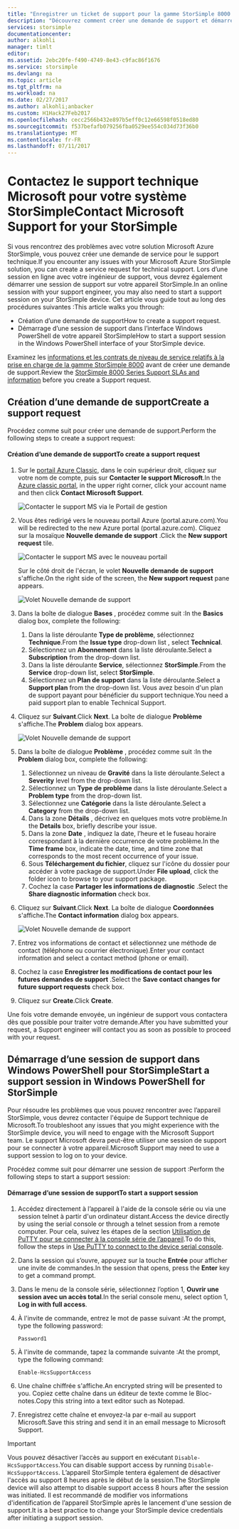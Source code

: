 ```yaml
---
title: "Enregistrer un ticket de support pour la gamme StorSimple 8000 | Microsoft Docs"
description: "Découvrez comment créer une demande de support et démarrer une session de support sur votre appareil StorSimple."
services: storsimple
documentationcenter: 
author: alkohli
manager: timlt
editor: 
ms.assetid: 2ebc20fe-f490-4749-8e43-c9fac86f1676
ms.service: storsimple
ms.devlang: na
ms.topic: article
ms.tgt_pltfrm: na
ms.workload: na
ms.date: 02/27/2017
ms.author: alkohli;anbacker
ms.custom: H1Hack27Feb2017
ms.openlocfilehash: cecc2566b432e897b5eff0c12e66598f0518ed80
ms.sourcegitcommit: f537befafb079256fba0529ee554c034d73f36b0
ms.translationtype: MT
ms.contentlocale: fr-FR
ms.lasthandoff: 07/11/2017
---
```

# <a name="contact-microsoft-support-for-your-storsimple"></a><span data-ttu-id="68061-103">Contactez le support technique Microsoft pour votre système StorSimple</span><span class="sxs-lookup"><span data-stu-id="68061-103">Contact Microsoft Support for your StorSimple</span></span>
<span data-ttu-id="68061-104">Si vous rencontrez des problèmes avec votre solution Microsoft Azure StorSimple, vous pouvez créer une demande de service pour le support technique.</span><span class="sxs-lookup"><span data-stu-id="68061-104">If you encounter any issues with your Microsoft Azure StorSimple solution, you can create a service request for technical support.</span></span> <span data-ttu-id="68061-105">Lors d’une session en ligne avec votre ingénieur de support, vous devrez également démarrer une session de support sur votre appareil StorSimple.</span><span class="sxs-lookup"><span data-stu-id="68061-105">In an online session with your support engineer, you may also need to start a support session on your StorSimple device.</span></span> <span data-ttu-id="68061-106">Cet article vous guide tout au long des procédures suivantes :</span><span class="sxs-lookup"><span data-stu-id="68061-106">This article walks you through:</span></span>

* <span data-ttu-id="68061-107">Création d’une demande de support</span><span class="sxs-lookup"><span data-stu-id="68061-107">How to create a support request.</span></span>
* <span data-ttu-id="68061-108">Démarrage d’une session de support dans l’interface Windows PowerShell de votre appareil StorSimple</span><span class="sxs-lookup"><span data-stu-id="68061-108">How to start a support session in the Windows PowerShell interface of your StorSimple device.</span></span>

<span data-ttu-id="68061-109">Examinez les [informations et les contrats de niveau de service relatifs à la prise en charge de la gamme StorSimple 8000](https://msdn.microsoft.com/library/mt433077.aspx) avant de créer une demande de support.</span><span class="sxs-lookup"><span data-stu-id="68061-109">Review the [StorSimple 8000 Series Support SLAs and information](https://msdn.microsoft.com/library/mt433077.aspx) before you create a Support request.</span></span>

## <a name="create-a-support-request"></a><span data-ttu-id="68061-110">Création d’une demande de support</span><span class="sxs-lookup"><span data-stu-id="68061-110">Create a support request</span></span>
<span data-ttu-id="68061-111">Procédez comme suit pour créer une demande de support.</span><span class="sxs-lookup"><span data-stu-id="68061-111">Perform the following steps to create a support request:</span></span>

#### <a name="to-create-a-support-request"></a><span data-ttu-id="68061-112">Création d’une demande de support</span><span class="sxs-lookup"><span data-stu-id="68061-112">To create a support request</span></span>
1. <span data-ttu-id="68061-113">Sur le [portail Azure Classic](https://manage.windowsazure.com/), dans le coin supérieur droit, cliquez sur votre nom de compte, puis sur **Contacter le support Microsoft**.</span><span class="sxs-lookup"><span data-stu-id="68061-113">In the [Azure classic portal](https://manage.windowsazure.com/), in the upper right corner, click your account name and then click **Contact Microsoft Support**.</span></span>
   
    ![Contacter le support MS via le Portail de gestion](./media/storsimple-contact-microsoft-support/Ibiza1.png)
2. <span data-ttu-id="68061-115">Vous êtes redirigé vers le nouveau portail Azure (portal.azure.com).</span><span class="sxs-lookup"><span data-stu-id="68061-115">You will be redirected to the new Azure portal (portal.azure.com).</span></span> <span data-ttu-id="68061-116">Cliquez sur la mosaïque **Nouvelle demande de support** .</span><span class="sxs-lookup"><span data-stu-id="68061-116">Click the **New support request** tile.</span></span>
   
    ![Contacter le support MS avec le nouveau portail](./media/storsimple-contact-microsoft-support/Ibiza2.png)
   
    <span data-ttu-id="68061-118">Sur le côté droit de l'écran, le volet **Nouvelle demande de support** s'affiche.</span><span class="sxs-lookup"><span data-stu-id="68061-118">On the right side of the screen, the **New support request** pane appears.</span></span> 
   
    ![Volet Nouvelle demande de support](./media/storsimple-contact-microsoft-support/Ibiza3a.png)
3. <span data-ttu-id="68061-120">Dans la boîte de dialogue **Bases** , procédez comme suit :</span><span class="sxs-lookup"><span data-stu-id="68061-120">In the **Basics** dialog box, complete the following:</span></span>                                
   
   1. <span data-ttu-id="68061-121">Dans la liste déroulante **Type de problème**, sélectionnez **Technique**.</span><span class="sxs-lookup"><span data-stu-id="68061-121">From the **Issue type** drop-down list , select **Technical**.</span></span>
   2. <span data-ttu-id="68061-122">Sélectionnez un **Abonnement** dans la liste déroulante.</span><span class="sxs-lookup"><span data-stu-id="68061-122">Select a **Subscription** from the drop-down list.</span></span>
   3. <span data-ttu-id="68061-123">Dans la liste déroulante **Service**, sélectionnez **StorSimple**.</span><span class="sxs-lookup"><span data-stu-id="68061-123">From the **Service** drop-down list, select **StorSimple**.</span></span> 
   4. <span data-ttu-id="68061-124">Sélectionnez un **Plan de support** dans la liste déroulante.</span><span class="sxs-lookup"><span data-stu-id="68061-124">Select a **Support plan** from the drop-down list.</span></span> <span data-ttu-id="68061-125">Vous avez besoin d'un plan de support payant pour bénéficier du support technique.</span><span class="sxs-lookup"><span data-stu-id="68061-125">You need a paid support plan to enable Technical Support.</span></span>
4. <span data-ttu-id="68061-126">Cliquez sur **Suivant**.</span><span class="sxs-lookup"><span data-stu-id="68061-126">Click **Next**.</span></span> <span data-ttu-id="68061-127">La boîte de dialogue **Problème** s'affiche.</span><span class="sxs-lookup"><span data-stu-id="68061-127">The **Problem** dialog box appears.</span></span>
   
    ![Volet Nouvelle demande de support](./media/storsimple-contact-microsoft-support/Ibiza5a.png) 
5. <span data-ttu-id="68061-129">Dans la boîte de dialogue **Problème** , procédez comme suit :</span><span class="sxs-lookup"><span data-stu-id="68061-129">In the **Problem** dialog box, complete the following:</span></span>
   
   1. <span data-ttu-id="68061-130">Sélectionnez un niveau de **Gravité** dans la liste déroulante.</span><span class="sxs-lookup"><span data-stu-id="68061-130">Select a **Severity** level from the drop-down list.</span></span>
   2. <span data-ttu-id="68061-131">Sélectionnez un **Type de problème** dans la liste déroulante.</span><span class="sxs-lookup"><span data-stu-id="68061-131">Select a **Problem type** from the drop-down list.</span></span>
   3. <span data-ttu-id="68061-132">Sélectionnez une **Catégorie** dans la liste déroulante.</span><span class="sxs-lookup"><span data-stu-id="68061-132">Select a **Category** from the drop-down list.</span></span> 
   4. <span data-ttu-id="68061-133">Dans la zone **Détails** , décrivez en quelques mots votre problème.</span><span class="sxs-lookup"><span data-stu-id="68061-133">In the **Details** box, briefly describe your issue.</span></span>
   5. <span data-ttu-id="68061-134">Dans la zone **Date** , indiquez la date, l’heure et le fuseau horaire correspondant à la dernière occurrence de votre problème.</span><span class="sxs-lookup"><span data-stu-id="68061-134">In the **Time frame** box, indicate the date, time, and time zone that corresponds to the most recent occurrence of your issue.</span></span>
   6. <span data-ttu-id="68061-135">Sous **Téléchargement du fichier**, cliquez sur l'icône du dossier pour accéder à votre package de support.</span><span class="sxs-lookup"><span data-stu-id="68061-135">Under **File upload**, click the folder icon to browse to your support package.</span></span>
   7. <span data-ttu-id="68061-136">Cochez la case **Partager les informations de diagnostic** .</span><span class="sxs-lookup"><span data-stu-id="68061-136">Select the **Share diagnostic information** check box.</span></span>
6. <span data-ttu-id="68061-137">Cliquez sur **Suivant**.</span><span class="sxs-lookup"><span data-stu-id="68061-137">Click **Next**.</span></span> <span data-ttu-id="68061-138">La boîte de dialogue **Coordonnées** s'affiche.</span><span class="sxs-lookup"><span data-stu-id="68061-138">The **Contact information** dialog box appears.</span></span>
   
    ![Volet Nouvelle demande de support](./media/storsimple-contact-microsoft-support/Ibiza6a.png) 
7. <span data-ttu-id="68061-140">Entrez vos informations de contact et sélectionnez une méthode de contact (téléphone ou courrier électronique).</span><span class="sxs-lookup"><span data-stu-id="68061-140">Enter your contact information and select a contact method (phone or email).</span></span> 
8. <span data-ttu-id="68061-141">Cochez la case **Enregistrer les modifications de contact pour les futures demandes de support** .</span><span class="sxs-lookup"><span data-stu-id="68061-141">Select the **Save contact changes for future support requests** check box.</span></span>
9. <span data-ttu-id="68061-142">Cliquez sur **Create**.</span><span class="sxs-lookup"><span data-stu-id="68061-142">Click **Create**.</span></span>

<span data-ttu-id="68061-143">Une fois votre demande envoyée, un ingénieur de support vous contactera dès que possible pour traiter votre demande.</span><span class="sxs-lookup"><span data-stu-id="68061-143">After you have submitted your request, a Support engineer will contact you as soon as possible to proceed with your request.</span></span>

## <a name="start-a-support-session-in-windows-powershell-for-storsimple"></a><span data-ttu-id="68061-144">Démarrage d’une session de support dans Windows PowerShell pour StorSimple</span><span class="sxs-lookup"><span data-stu-id="68061-144">Start a support session in Windows PowerShell for StorSimple</span></span>
<span data-ttu-id="68061-145">Pour résoudre les problèmes que vous pouvez rencontrer avec l’appareil StorSimple, vous devrez contacter l'équipe de Support technique de Microsoft.</span><span class="sxs-lookup"><span data-stu-id="68061-145">To troubleshoot any issues that you might experience with the StorSimple device, you will need to engage with the Microsoft Support team.</span></span> <span data-ttu-id="68061-146">Le support Microsoft devra peut-être utiliser une session de support pour se connecter à votre appareil.</span><span class="sxs-lookup"><span data-stu-id="68061-146">Microsoft Support may need to use a support session to log on to your device.</span></span> 

<span data-ttu-id="68061-147">Procédez comme suit pour démarrer une session de support :</span><span class="sxs-lookup"><span data-stu-id="68061-147">Perform the following steps to start a support session:</span></span>

#### <a name="to-start-a-support-session"></a><span data-ttu-id="68061-148">Démarrage d’une session de support</span><span class="sxs-lookup"><span data-stu-id="68061-148">To start a support session</span></span>
1. <span data-ttu-id="68061-149">Accédez directement à l’appareil à l'aide de la console série ou via une session telnet à partir d'un ordinateur distant.</span><span class="sxs-lookup"><span data-stu-id="68061-149">Access the device directly by using the serial console or through a telnet session from a remote computer.</span></span> <span data-ttu-id="68061-150">Pour cela, suivez les étapes de la section [Utilisation de PuTTY pour se connecter à la console série de l’appareil](storsimple-deployment-walkthrough.md#use-putty-to-connect-to-the-device-serial-console).</span><span class="sxs-lookup"><span data-stu-id="68061-150">To do this, follow the steps in [Use PuTTY to connect to the device serial console](storsimple-deployment-walkthrough.md#use-putty-to-connect-to-the-device-serial-console).</span></span>
2. <span data-ttu-id="68061-151">Dans la session qui s’ouvre, appuyez sur la touche **Entrée** pour afficher une invite de commandes.</span><span class="sxs-lookup"><span data-stu-id="68061-151">In the session that opens, press the **Enter** key to get a command prompt.</span></span>
3. <span data-ttu-id="68061-152">Dans le menu de la console série, sélectionnez l’option 1, **Ouvrir une session avec un accès total**.</span><span class="sxs-lookup"><span data-stu-id="68061-152">In the serial console menu, select option 1, **Log in with full access**.</span></span>
4. <span data-ttu-id="68061-153">À l'invite de commande, entrez le mot de passe suivant :</span><span class="sxs-lookup"><span data-stu-id="68061-153">At the prompt, type the following password:</span></span> 
   
    `Password1`
5. <span data-ttu-id="68061-154">À l'invite de commande, tapez la commande suivante :</span><span class="sxs-lookup"><span data-stu-id="68061-154">At the prompt, type the following command:</span></span>
   
    `Enable-HcsSupportAccess`
6. <span data-ttu-id="68061-155">Une chaîne chiffrée s'affiche.</span><span class="sxs-lookup"><span data-stu-id="68061-155">An encrypted string will be presented to you.</span></span> <span data-ttu-id="68061-156">Copiez cette chaîne dans un éditeur de texte comme le Bloc-notes.</span><span class="sxs-lookup"><span data-stu-id="68061-156">Copy this string into a text editor such as Notepad.</span></span>
7. <span data-ttu-id="68061-157">Enregistrez cette chaîne et envoyez-la par e-mail au support Microsoft.</span><span class="sxs-lookup"><span data-stu-id="68061-157">Save this string and send it in an email message to Microsoft Support.</span></span> 

> [!IMPORTANT]
> <span data-ttu-id="68061-158">Vous pouvez désactiver l’accès au support en exécutant `Disable-HcsSupportAccess`.</span><span class="sxs-lookup"><span data-stu-id="68061-158">You can disable support access by running `Disable-HcsSupportAccess`.</span></span> <span data-ttu-id="68061-159">L’appareil StorSimple tentera également de désactiver l'accès au support 8 heures après le début de la session.</span><span class="sxs-lookup"><span data-stu-id="68061-159">The StorSimple device will also attempt to disable support access 8 hours after the session was initiated.</span></span> <span data-ttu-id="68061-160">Il est recommandé de modifier vos informations d'identification de l’appareil StorSimple après le lancement d'une session de support.</span><span class="sxs-lookup"><span data-stu-id="68061-160">It is a best practice to change your StorSimple device credentials after initiating a support session.</span></span>
> 
> 

